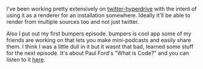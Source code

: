 I've been working pretty extensively on [twitter-hyperdrive](https://github.com/mannynotfound/twitter-hyperdrive) 
with the intent of using it as a renderer for an installation somewhere. Ideally it'll be able to render from
multiple sources too and not just twitter. 

Also I put out my first bumpers episode. bumpers is cool app some of my friends are working on that lets
you make mini-podcasts and easily share them. I think I was a little dull in it but it wasnt that bad, learned
some stuff for the next episode. It's about Paul Ford's "What is Code?" and you can listen to it [here](https://bumpers.fm/e/auaj86stoft000urpro0).
